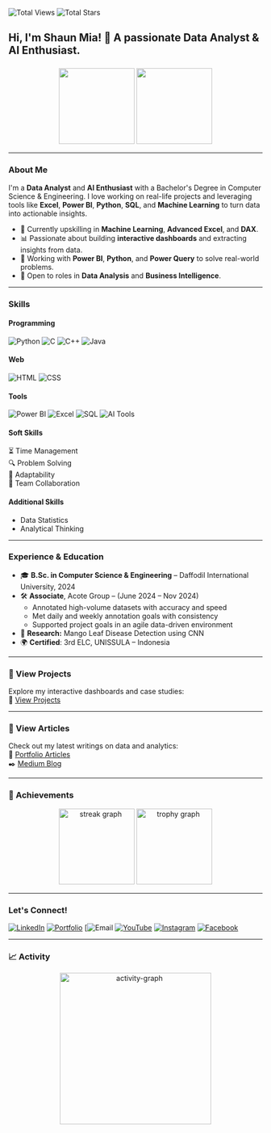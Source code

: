 ![Total Views](https://komarev.com/ghpvc/?username=shaun-mia&label=Profile%20Views&color=0e75b6&style=flat)
![Total Stars](https://img.shields.io/github/stars/shaun-mia?color=ffd700&style=flat&logo=github)

<h2 align="left">Hi, I'm Shaun Mia! 👋 A passionate Data Analyst & AI Enthusiast.</h2>

###

<div align="center">
<img height="150px" src="https://github-readme-stats.vercel.app/api?username=shaun-mia&hide_title=true&hide_border=true&show_icons=true&include_all_commits=true&count_private=true&disable_animations=false&theme=dracula&locale=en&hide_border=false"/>

<img height="150px" src="https://github-readme-stats.vercel.app/api/top-langs/?username=shaun-mia&hide=html&hide_title=true&hide_border=true&layout=compact&langs_count=10&theme=dracula&hide_border=false"/>
</div>

---

### About Me

I'm a **Data Analyst** and **AI Enthusiast** with a Bachelor's Degree in Computer Science & Engineering. I love working on real-life projects and leveraging tools like **Excel**, **Power BI**, **Python**, **SQL**, and **Machine Learning** to turn data into actionable insights.

- 🌱 Currently upskilling in **Machine Learning**, **Advanced Excel**, and **DAX**.
- 📊 Passionate about building **interactive dashboards** and extracting insights from data.
- 🧠 Working with **Power BI**, **Python**, and **Power Query** to solve real-world problems.
- 🎯 Open to roles in **Data Analysis** and **Business Intelligence**.

---

### Skills

#### Programming  
![Python](https://img.shields.io/badge/-Python-3776AB?style=flat&logo=python&logoColor=white) 
![C](https://img.shields.io/badge/-C-A8B9CC?style=flat&logo=c&logoColor=white)
![C++](https://img.shields.io/badge/-C++-00599C?style=flat&logo=cplusplus&logoColor=white)
![Java](https://img.shields.io/badge/-Java-007396?style=flat&logo=java&logoColor=white)

#### Web  
![HTML](https://img.shields.io/badge/-HTML-E34F26?style=flat&logo=html5&logoColor=white)
![CSS](https://img.shields.io/badge/-CSS-1572B6?style=flat&logo=css3&logoColor=white)

#### Tools  
![Power BI](https://img.shields.io/badge/-Power%20BI-F2C811?style=flat&logo=powerbi&logoColor=white)
![Excel](https://img.shields.io/badge/-Excel-217346?style=flat&logo=microsoft-excel&logoColor=white)
![SQL](https://img.shields.io/badge/-SQL-4479A1?style=flat&logo=postgresql&logoColor=white)
![AI Tools](https://img.shields.io/badge/-AI%20Tools-5D3FD3?style=flat&logo=artificial-intelligence&logoColor=white)

#### Soft Skills  
⏳ Time Management  
🔍 Problem Solving  
🔄 Adaptability  
🤝 Team Collaboration

#### Additional Skills  
- Data Statistics  
- Analytical Thinking

---

### Experience & Education

- 🎓 **B.Sc. in Computer Science & Engineering** – Daffodil International University, 2024  
- 🛠 **Associate**, Acote Group – (June 2024 – Nov 2024)  
  - Annotated high-volume datasets with accuracy and speed  
  - Met daily and weekly annotation goals with consistency  
  - Supported project goals in an agile data-driven environment  
- 🧪 **Research:** Mango Leaf Disease Detection using CNN  
- 🌍 **Certified**: 3rd ELC, UNISSULA – Indonesia  

---

### 📁 View Projects  
Explore my interactive dashboards and case studies:  
📂 [View Projects](https://shaun-mia.netlify.app/projects)

---

### 📄 View Articles  
Check out my latest writings on data and analytics:  
📝 [Portfolio Articles](https://shaun-mia.netlify.app/articles)  
✒️ [Medium Blog](https://medium.com/@shaunmia)

---
### 🥇 Achievements

<div align="center">
  <img src="https://streak-stats.demolab.com?user=shaun-mia&locale=en&mode=daily&theme=dracula&hide_border=false&border_radius=5&order=3" height="150" alt="streak graph"  />
  <img src="https://github-profile-trophy.vercel.app?username=shaun-mia&theme=dracula&column=-1&row=1&margin-w=8&margin-h=8&no-bg=false&no-frame=false&order=4" height="150" alt="trophy graph"  />
</div>

---

### Let's Connect!

[![LinkedIn](https://img.shields.io/badge/-LinkedIn-0077B5?style=flat&logo=linkedin&logoColor=white)](https://www.linkedin.com/in/shaun-mia/)
[![Portfolio](https://img.shields.io/badge/-Portfolio-FF5722?style=flat&logo=firefox&logoColor=white)](https://shaun-mia.netlify.app/)
[![Email](https://www.youtube.com/@shauns_data_diaries)
[![YouTube](https://img.shields.io/badge/-YouTube-FF0000?style=flat&logo=youtube&logoColor=white)](https://www.youtube.com/@ShaunMia)
[![Instagram](https://img.shields.io/badge/-Instagram-E4405F?style=flat&logo=instagram&logoColor=white)](https://www.instagram.com/shaun.mia.official/)
[![Facebook](https://img.shields.io/badge/-Facebook-1877F2?style=flat&logo=facebook&logoColor=white)](https://www.facebook.com/shaunmia.cse)

---

### 📈 Activity

<div align="center">
  <img src="https://github-readme-activity-graph.vercel.app/graph?username=shaun-mia&radius=16&theme=react&area=true&order=5" height="300" alt="activity-graph" />
</div>
